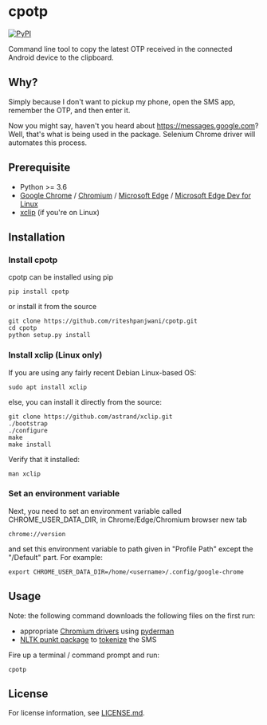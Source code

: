 # cpotp
[![PyPI](https://img.shields.io/pypi/v/cpotp.svg)](https://pypi.python.org/pypi/cpotp)

Command line tool to copy the latest OTP received in the connected Android device to the clipboard.

## Why?
Simply because I don't want to pickup my phone, open the SMS app, remember the OTP, and then enter it.

Now you might say, haven't you heard about https://messages.google.com? Well, that's what is being used in the package. Selenium Chrome driver will automates this process.

## Prerequisite
- Python >= 3.6
- [Google Chrome](https://www.google.com/intl/en_in/chrome/) / [Chromium](https://download-chromium.appspot.com/) / [Microsoft Edge](https://www.microsoft.com/en-us/edge) / [Microsoft Edge Dev for Linux](https://www.microsoftedgeinsider.com/en-us/)
- [xclip](https://github.com/astrand/xclip) (if you're on Linux)

## Installation

### Install cpotp

cpotp can be installed using pip

```
pip install cpotp
```

or install it from the source

```
git clone https://github.com/riteshpanjwani/cpotp.git
cd cpotp
python setup.py install
```

### Install xclip (Linux only)

If you are using any fairly recent Debian Linux-based OS:

```
sudo apt install xclip
```

else, you can install it directly from the source:

```
git clone https://github.com/astrand/xclip.git
./bootstrap
./configure
make
make install
```
Verify that it installed:

```
man xclip
```

### Set an environment variable
Next, you need to set an environment variable called CHROME_USER_DATA_DIR, in Chrome/Edge/Chromium browser new tab
```
chrome://version
```

and set this environment variable to path given in "Profile Path"
except the "/Default" part. For example:
```
export CHROME_USER_DATA_DIR=/home/<username>/.config/google-chrome
```

## Usage

Note: the following command downloads the following files on the first run:
- appropriate [Chromium drivers](https://chromedriver.chromium.org/) using [pyderman](https://pypi.org/project/pyderman/)
- [NLTK punkt package](https://www.nltk.org/data.html) to [tokenize](https://nlp.stanford.edu/IR-book/html/htmledition/tokenization-1.html) the SMS

Fire up a terminal / command prompt and run:

```
cpotp
```

## License
For license information, see [LICENSE.md](LICENSE.md).
